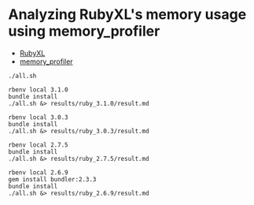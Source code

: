 Analyzing RubyXL's memory usage using memory_profiler
===

- [RubyXL](https://github.com/weshatheleopard/rubyXL)
- [memory_profiler](https://github.com/SamSaffron/memory_profiler)

```
./all.sh

rbenv local 3.1.0
bundle install
./all.sh &> results/ruby_3.1.0/result.md

rbenv local 3.0.3
bundle install
./all.sh &> results/ruby_3.0.3/result.md

rbenv local 2.7.5
bundle install
./all.sh &> results/ruby_2.7.5/result.md

rbenv local 2.6.9
gem install bundler:2.3.3
bundle install
./all.sh &> results/ruby_2.6.9/result.md
```